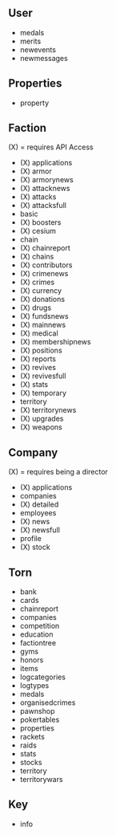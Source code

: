 ## User

- medals
- merits
- newevents
- newmessages

## Properties

- property

## Faction

(X) = requires API Access

- (X) applications
- (X) armor
- (X) armorynews
- (X) attacknews
- (X) attacks
- (X) attacksfull
- basic
- (X) boosters
- (X) cesium
- chain
- (X) chainreport
- (X) chains
- (X) contributors
- (X) crimenews
- (X) crimes
- (X) currency
- (X) donations
- (X) drugs
- (X) fundsnews
- (X) mainnews
- (X) medical
- (X) membershipnews
- (X) positions
- (X) reports
- (X) revives
- (X) revivesfull
- (X) stats
- (X) temporary
- territory
- (X) territorynews
- (X) upgrades
- (X) weapons

## Company

(X) = requires being a director

- (X) applications
- companies
- (X) detailed
- employees
- (X) news
- (X) newsfull
- profile
- (X) stock

## Torn

- bank
- cards
- chainreport
- companies
- competition
- education
- factiontree
- gyms
- honors
- items
- logcategories
- logtypes
- medals
- organisedcrimes
- pawnshop
- pokertables
- properties
- rackets
- raids
- stats
- stocks
- territory
- territorywars

## Key

- info
